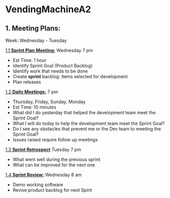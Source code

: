 # VendingMachineA2

## 1. Meeting Plans: 
Week: Wednesday - Tuesday 

<u> 1.1 **Sprint Plan Meeting:**</u> Wednesday 7 pm
  - Est Time: 1 hour
  - Identify Sprint Goal (Product Backlog)
  - Identify work that needs to be done 
  - Create **sprint** backlog: items selected for development 
  - Plan releases

<u> 1.2 **Daily Meetings:**</u> 7 pm 
  - Thursday, Friday, Sunday, Monday
  - Est Time: 10 minutes
  - What did I do yesterday that helped the development team meet the Sprint Goal?
  - What I will do today to help the development team meet the Sprint Goal?
  - Do I see any obstacles that prevent me or the Dev team to meeting the Sprint Goal? 
  - Issues raised require follow up meetings

<u> 1.3 **Sprint Retrospect**</u> Tuesday 7 pm 
- What went well during the previous sprint
- What can be improved for the next one

<u> 1.4 **Sprint Review:**</u> Wednesday 8 am  
- Demo working software 
- Revise product backlog for next Spint
